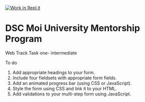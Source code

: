 [![Work in Repl.it](https://classroom.github.com/assets/work-in-replit-14baed9a392b3a25080506f3b7b6d57f295ec2978f6f33ec97e36a161684cbe9.svg)](https://classroom.github.com/online_ide?assignment_repo_id=3452514&assignment_repo_type=AssignmentRepo)
# DSC Moi University Mentorship Program
Web Track Task one- intermediate

To do 
1. Add appropriate headings to your form.
3. Include four fieldsets with appropriate form fields.
4. Add an animated progress bar (using CSS or JavaScript).
5. Style the form using CSS and link it to your HTML.
6. Add validations to your multi-step form using JavaScript.
 


